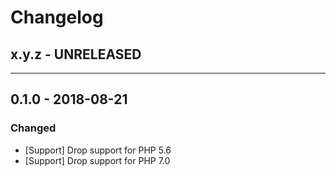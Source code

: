 Changelog
=========

## x.y.z - UNRELEASED

--------

## 0.1.0 - 2018-08-21

### Changed

* [Support] Drop support for PHP 5.6
* [Support] Drop support for PHP 7.0
